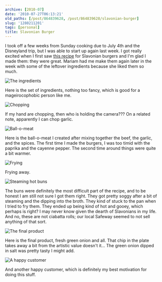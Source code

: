 ```yaml
---
archive: [2010-07]
date: '2010-07-27T06:13:21'
old_paths: [/post/864839628, /post/864839628/slavonian-burger]
slug: '1280211201'
tags: [personal]
title: Slavonian Burger
---
```


I took off a few weeks from Sunday cooking due to July 4th and the
Disneyland trip, but I was able to start up again last week.  I got really
excited when I first saw [this recipe][1] for Slavonian burgers and I'm
glad I made them: they were great.  Mariam had me make them again later in
the week with some of the leftover ingredients because she liked them so
much.

![The ingredients][2]

Here is the set of ingredients, nothing too fancy, which is good for
a mageirocophobic person like me.

![Chopping][3]

If my hand are chopping, then who is holding the camera??? On a related
note, apparently I can chop garlic.

![Ball-o-meat][4]

Here is the ball-o-meat I created after mixing together the beef, the
garlic, and the spices.  The first time I made the burgers, I was too
timid with the paprika and the cayenne pepper.  The second time around
things were quite a bit warmer.

![Frying][5]

Frying away.

![Steaming hot buns][6]

The buns were definitely the most difficult part of the recipe, and to be
honest I am still not sure I got them right.  They got pretty soggy after
a bit of steaming and the dipping into the broth.  They kind of stuck to
the pan when I tried to fry them.  They ended up being kind of hot and
gooey, which perhaps is right? I may never know given the dearth of
Slavonians in my life. And no, these are not ciabatta rolls; our local
Safeway seemed to not sell anything of that sort.

![The final product][7]

Here is the final product, fresh green onion and all.  That chip in the
plate takes away a bit from the artistic value doesn't it...  The green
onion dipped in salt was pretty tasty I might add.

![A happy customer][8]

And another happy customer, which is definitely my best motivation for
doing this stuff.

[1]: http://saltandfat.com/post/750471291/slavonian-burger
[2]: 1.jpg
[3]: 2.jpg
[4]: 3.jpg
[5]: 4.jpg
[6]: 5.jpg
[7]: 6.jpg
[8]: 7.jpg

